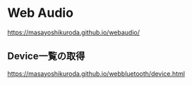 # Web Audio

https://masayoshikuroda.github.io/webaudio/

## Device一覧の取得

https://masayoshikuroda.github.io/webbluetooth/device.html
